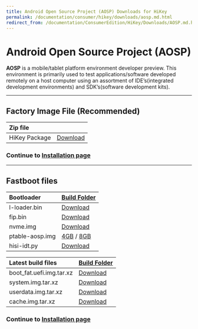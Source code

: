 ```yaml
---
title: Android Open Source Project (AOSP) Downloads for HiKey
permalink: /documentation/consumer/hikey/downloads/aosp.md.html
redirect_from: /documentation/ConsumerEdition/HiKey/Downloads/AOSP.md.html
---
```

# Android Open Source Project (AOSP)

**AOSP** is a mobile/tablet platform environment developer preview. This environment is primarily used to test applications/software developed remotely on a host computer using an assortment of IDE’s(integrated development environments) and SDK’s(software development kits).

***

## Factory Image File (Recommended)

|   Zip file                                        |                                                                              |
|:--------------------------------------------------|:-----------------------------------------------------------------------------|
|   HiKey Package                                   | [Download](https://developers.google.com/android/nexus/images-preview#hikey) |


### Continue to [Installation page](../Installation/)

***

## Fastboot files

|   Bootloader      |   [Build Folder](http://builds.96boards.org/releases/reference-platform/debian/hikey/16.06/bootloader/)    |
|:------------------|:---------------------------------------------------------------------------------------------------------|
| l-loader.bin      | [Download](http://builds.96boards.org/releases/reference-platform/debian/hikey/16.06/bootloader/l-loader.bin)                |
| fip.bin           | [Download](http://builds.96boards.org/releases/reference-platform/debian/hikey/16.06/bootloader/fip.bin)                     |
| nvme.img          | [Download](http://builds.96boards.org/releases/reference-platform/debian/hikey/16.06/bootloader/nvme.img)                    |
| ptable-aosp.img   | [4GB](http://builds.96boards.org/releases/reference-platform/debian/hikey/16.06/bootloader/ptable-aosp-4g.img) / [8GB](http://builds.96boards.org/releases/reference-platform/debian/hikey/16.06/bootloader/ptable-aosp-8g.img)                                     |
| hisi-idt.py       | [Download](http://builds.96boards.org/releases/reference-platform/debian/hikey/16.06/bootloader/hisi-idt.py)                 |


| Latest build files        | [Build Folder](http://builds.96boards.org/snapshots/hikey/linaro/aosp-master/latest/)                 |
| :------------------------ | :--------------------------------------------------------------------------------------------------   |
| boot_fat.uefi.img.tar.xz  | [Download](http://builds.96boards.org/snapshots/hikey/linaro/aosp-master/latest/boot_fat.uefi.img.xz) |
| system.img.tar.xz         | [Download](http://builds.96boards.org/snapshots/hikey/linaro/aosp-master/latest/system.img.xz)        |
| userdata.img.tar.xz       | [Download](http://builds.96boards.org/snapshots/hikey/linaro/aosp-master/latest/userdata.img.xz)      |
| cache.img.tar.xz          | [Download](http://builds.96boards.org/snapshots/hikey/linaro/aosp-master/latest/cache.img.xz)         |

### Continue to [Installation page](../installation/)
